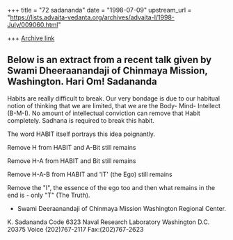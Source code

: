 +++
title = "72 sadananda"
date = "1998-07-09"
upstream_url = "https://lists.advaita-vedanta.org/archives/advaita-l/1998-July/009060.html"

+++
[Archive link](https://lists.advaita-vedanta.org/archives/advaita-l/1998-July/009060.html)

Below is an extract from a recent talk given by Swami Dheeraanandaji of
Chinmaya Mission, Washington.
Hari Om!
Sadananda
----------------------------
Habits are really difficult to break.  Our very bondage is due to our habitual
notion of thinking that we are limited, that we are the Body- Mind-
Intellect (B-M-I).  No amount of intellectual conviction can remove that
Habit completely. Sadhana is required to break this habit.

The word HABIT itself portrays this idea poignantly.

Remove H from HABIT and A-Bit still remains

Remove H-A from HABIT and Bit still remains

Remove H-A-B from HABIT  and 'IT' (the Ego) still remains

Remove the "I", the essence of the ego too and then what remains in the end
is - only "T" (The Truth).
- Swami Deeraanandaji of Chinmaya Mission Washington Regional Center.



K. Sadananda
Code 6323
Naval Research Laboratory
Washington D.C. 20375
Voice (202)767-2117
Fax:(202)767-2623

